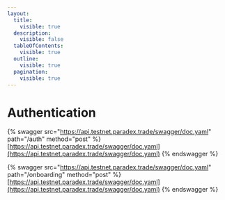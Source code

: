 ```yaml
---
layout:
  title:
    visible: true
  description:
    visible: false
  tableOfContents:
    visible: true
  outline:
    visible: true
  pagination:
    visible: true
---
```


# Authentication



{% swagger src="https://api.testnet.paradex.trade/swagger/doc.yaml" path="/auth" method="post" %}
[https://api.testnet.paradex.trade/swagger/doc.yaml](https://api.testnet.paradex.trade/swagger/doc.yaml)
{% endswagger %}

{% swagger src="https://api.testnet.paradex.trade/swagger/doc.yaml" path="/onboarding" method="post" %}
[https://api.testnet.paradex.trade/swagger/doc.yaml](https://api.testnet.paradex.trade/swagger/doc.yaml)
{% endswagger %}
